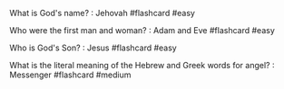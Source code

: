 What is God's name? : Jehovah #flashcard #easy

Who were the first man and woman? : Adam and Eve #flashcard #easy

Who is God's Son? : Jesus #flashcard #easy

What is the literal meaning of the Hebrew and Greek words for angel? : Messenger #flashcard #medium
